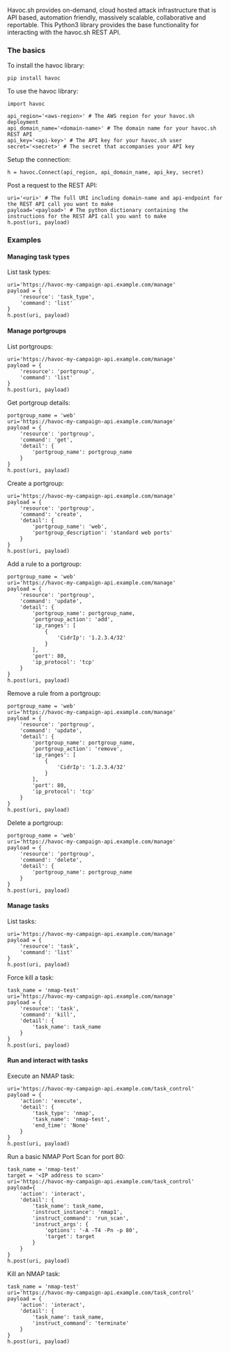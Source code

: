 Havoc.sh provides on-demand, cloud hosted attack infrastructure that is API based, automation friendly, massively scalable, collaborative and reportable. This Python3 library provides the base functionality for interacting with the havoc.sh REST API.

### The basics

To install the havoc library:

```
pip install havoc
```

To use the havoc library:
 
```
import havoc

api_region='<aws-region>' # The AWS region for your havoc.sh deployment
api_domain_name='<domain-name>' # The domain name for your havoc.sh REST API
api_key='<api-key>' # The API key for your havoc.sh user
secret='<secret>' # The secret that accompanies your API key
```

Setup the connection:

```
h = havoc.Connect(api_region, api_domain_name, api_key, secret)
```

Post a request to the REST API:
```
uri='<uri>' # The full URI including domain-name and api-endpoint for the REST API call you want to make
payload='<payload>' # The python dictionary containing the instructions for the REST API call you want to make
h.post(uri, payload)
```

### Examples

#### Managing task types
List task types:
```
uri='https://havoc-my-campaign-api.example.com/manage'
payload = {
    'resource': 'task_type',
    'command': 'list'
}
h.post(uri, payload)
```

#### Manage portgroups
List portgroups:
```
uri='https://havoc-my-campaign-api.example.com/manage'
payload = {
    'resource': 'portgroup',
    'command': 'list'
}
h.post(uri, payload)
```

Get portgroup details:
```
portgroup_name = 'web'
uri='https://havoc-my-campaign-api.example.com/manage'
payload = {
    'resource': 'portgroup',
    'command': 'get',
    'detail': {
        'portgroup_name': portgroup_name
    }
}
h.post(uri, payload)
```

Create a portgroup:
```
uri='https://havoc-my-campaign-api.example.com/manage'
payload = {
    'resource': 'portgroup',
    'command': 'create',
    'detail': {
        'portgroup_name': 'web',
        'portgroup_description': 'standard web ports'
    }
}
h.post(uri, payload)
```

Add a rule to a portgroup:
```
portgroup_name = 'web'
uri='https://havoc-my-campaign-api.example.com/manage'
payload = {
    'resource': 'portgroup',
    'command': 'update',
    'detail': {
        'portgroup_name': portgroup_name,
        'portgroup_action': 'add',
        'ip_ranges': [
            {
                'CidrIp': '1.2.3.4/32'
            }
        ],
        'port': 80,
        'ip_protocol': 'tcp'
    }
}
h.post(uri, payload)
```

Remove a rule from a portgroup:
```
portgroup_name = 'web'
uri='https://havoc-my-campaign-api.example.com/manage'
payload = {
    'resource': 'portgroup',
    'command': 'update',
    'detail': {
        'portgroup_name': portgroup_name,
        'portgroup_action': 'remove',
        'ip_ranges': [
            {
                'CidrIp': '1.2.3.4/32'
            }
        ],
        'port': 80,
        'ip_protocol': 'tcp'
    }
}
h.post(uri, payload)
```

Delete a portgroup:
```
portgroup_name = 'web'
uri='https://havoc-my-campaign-api.example.com/manage'
payload = {
    'resource': 'portgroup',
    'command': 'delete',
    'detail': {
        'portgroup_name': portgroup_name
    }
}
h.post(uri, payload)
```

#### Manage tasks
List tasks:
```
uri='https://havoc-my-campaign-api.example.com/manage'
payload = {
    'resource': 'task',
    'command': 'list'
}
h.post(uri, payload)
```

Force kill a task:
```
task_name = 'nmap-test'
uri='https://havoc-my-campaign-api.example.com/manage'
payload = {
    'resource': 'task',
    'command': 'kill',
    'detail': {
        'task_name': task_name
    }
}
h.post(uri, payload)
```

#### Run and interact with tasks
Execute an NMAP task:
```
uri='https://havoc-my-campaign-api.example.com/task_control'
payload = {
    'action': 'execute',
    'detail': {
        'task_type': 'nmap',
        'task_name': 'nmap-test',
        'end_time': 'None'
    }
}
h.post(uri, payload)
```

Run a basic NMAP Port Scan for port 80:
```
task_name = 'nmap-test'
target = '<IP address to scan>'
uri='https://havoc-my-campaign-api.example.com/task_control'
payload={
    'action': 'interact',
    'detail': {
        'task_name': task_name,
        'instruct_instance': 'nmap1',
        'instruct_command': 'run_scan',
        'instruct_args': {
            'options': '-A -T4 -Pn -p 80',
            'target': target
        }
    }
}
h.post(uri, payload)
```

Kill an NMAP task:
```
task_name = 'nmap-test'
uri='https://havoc-my-campaign-api.example.com/task_control'
payload = {
    'action': 'interact',
    'detail': {
        'task_name': task_name,
        'instruct_command': 'terminate'
    }
}
h.post(uri, payload)
```
